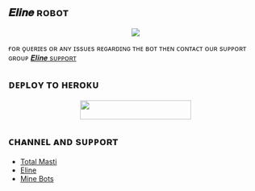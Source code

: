 ## 𝑬𝒍𝒊𝒏𝒆 ʀᴏʙᴏᴛ

<p align="center">
  <img src="https://te.legra.ph/file/ac7165a6fb135f852076b.jpg">
</p>

ғᴏʀ ǫᴜᴇʀɪᴇs ᴏʀ ᴀɴʏ ɪssᴜᴇs ʀᴇɢᴀʀᴅɪɴɢ ᴛʜᴇ ʙᴏᴛ ᴛʜᴇɴ ᴄᴏɴᴛᴀᴄᴛ ᴏᴜʀ sᴜᴘᴘᴏʀᴛ ɢʀᴏᴜᴘ [ 𝑬𝒍𝒊𝒏𝒆 sᴜᴘᴘᴏʀᴛ](https://t.me/Eline_Support)
 
## ᴅᴇᴘʟᴏʏ ᴛᴏ ʜᴇʀᴏᴋᴜ
<p align="center"><a href="https://heroku.com/deploy?template=https://github.com/Wolf2901/Elina-Robot"> <img src="https://img.shields.io/badge/Deploy%20To%20Heroku-black?style=for-the-badge&logo=heroku" width="220" height="38.45"/></a></p>


## ᴄʜᴀɴɴᴇʟ ᴀɴᴅ sᴜᴘᴘᴏʀᴛ

* [Total Masti](https://t.me/+E4_H_EB48IUwYTI1)
* [Eline](https://telegram.dog/Elina_Support)
* [Mine Bots](https://t.me/Mine_All_Bots)






